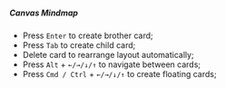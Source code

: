 ##### Canvas Mindmap
- Press `Enter` to create brother card;
- Press `Tab` to create child card;
- Delete card to rearrange layout automatically;
- Press `Alt` + `←/→/↓/↑` to navigate between cards;
- Press `Cmd / Ctrl` + `←/→/↓/↑` to create floating cards;